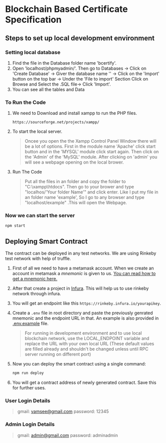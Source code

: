 # Blockchain Based Certificate Specification

## Steps to set up local development environment
### Setting local database
1. Find the file in the Database folder name 'bcertify'.
2. Open 'localhost/phpmyadmin/'. Then go to Databases -> Click on 'Create Database' -> Giver the database  name '' -> Click on the 'Import' button on the top bar -> Under the 'File to import' Section Click on Browse and Select the .SQL file-> Click 'Import'.
3. You can see all the tables and Data

### To Run the Code
1. We need to Download and install xampp to run the PHP files.

   ```
   https://sourceforge.net/projects/xampp/
   ```


2. To start the local server.

   > Oncee you open the the Xampp Control Panel Window there will be a lot of options. First in the module name 'Apache' click start button and in the 'MYSQL' module click start again. Then click on the 'Admin' of the 'MySQL' module. After clicking on 'admin' you will see a webpage opening on the local brower.
  

  
3. Run The Code
   >Put all the files in an folder and copy the folder to "C:\xampp\htdocs". Then go to your brower and type "localhos/'Your folder Name'" and click enter. Like I put my file in an folder name 'example', So I go to any browser and type "localhost/example" .This will open the Webpage.






### Now we can start the server

```bash
npm start
```

## Deploying Smart Contract

The contract can be deployed in any test networks. We are using Rinkeby test network with help of truffle.

1. First of all we need to have a metamask account. When we create an account in metamask a _mnemonic_ is given to us. [You can read how to get a mnemonic here.](https://support.dex.top/hc/en-us/articles/360004125614-How-to-Create-Mnemonic-Phrase-with-MetaMask-)

1. After that create a project in [Infura](https://infura.io). This will help us to use rinkeby network through infura.

1. You will get an endpoint like this `https://rinkeby.infura.io/yourapikey`.

1. Create a `.env` file in root directory and paste the previously genrated mnemonic and the endpoint URL in that. An example is also provided in [.env.example](./.env.example) file.

   > For running in development environment and to use local blockchain network, use the LOCAL_ENDPOINT variable and replace the URL with your own local URL (These default values are filled already and shouldn't be changed unless until RPC server running on different port)

1. Now you can deploy the smart contract using a single command:

   ```BASH
   npm run deploy
   ``` 

1. You will get a contract address of newly generated contract. Save this for further uses.

### User Login Details
   >gmail: vamsee@gmail.com
   >password: 12345
### Admin Login Details
   >gmail: admin@gmail.com
   >password: adminadmin
